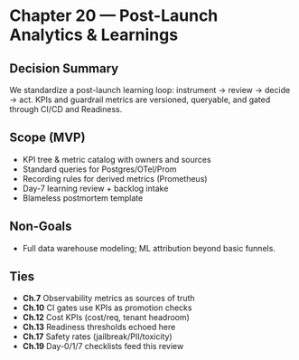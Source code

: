 # Chapter 20 — Post-Launch Analytics & Learnings

## Decision Summary
We standardize a post-launch learning loop: instrument → review → decide → act. KPIs and guardrail metrics are versioned, queryable, and gated through CI/CD and Readiness.

## Scope (MVP)
- KPI tree & metric catalog with owners and sources
- Standard queries for Postgres/OTel/Prom
- Recording rules for derived metrics (Prometheus)
- Day-7 learning review + backlog intake
- Blameless postmortem template

## Non-Goals
- Full data warehouse modeling; ML attribution beyond basic funnels.

## Ties
- **Ch.7** Observability metrics as sources of truth
- **Ch.10** CI gates use KPIs as promotion checks
- **Ch.12** Cost KPIs (cost/req, tenant headroom)
- **Ch.13** Readiness thresholds echoed here
- **Ch.17** Safety rates (jailbreak/PII/toxicity)
- **Ch.19** Day-0/1/7 checklists feed this review
